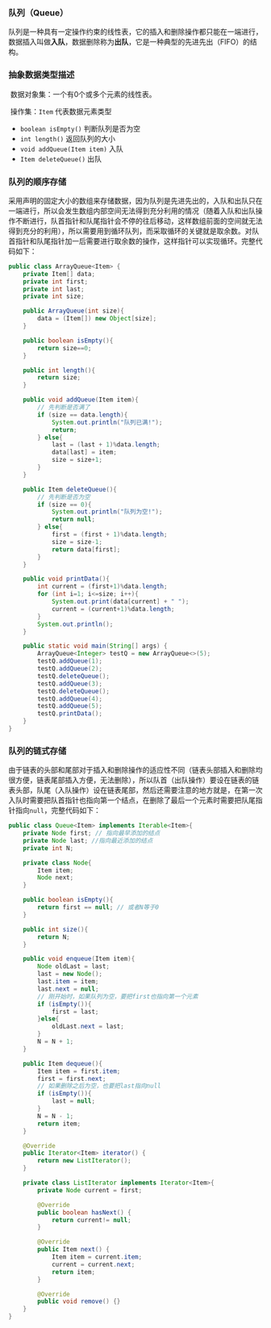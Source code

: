 ### 队列（Queue）

​	队列是一种具有一定操作约束的线性表，它的插入和删除操作都只能在一端进行，数据插入叫做**入队**，数据删除称为**出队**，它是一种典型的先进先出（FIFO）的结构。

### 抽象数据类型描述

​	数据对象集：一个有0个或多个元素的线性表。

​	操作集：`Item` 代表数据元素类型

- `boolean isEmpty()` 判断队列是否为空
- `int length()` 返回队列的大小
- `void addQueue(Item item)` 入队
- `Item deleteQueue()` 出队

### 队列的顺序存储

​	采用声明的固定大小的数组来存储数据，因为队列是先进先出的，入队和出队只在一端进行，所以会发生数组内部空间无法得到充分利用的情况（随着入队和出队操作不断进行，队首指针和队尾指针会不停的往后移动，这样数组前面的空间就无法得到充分的利用），所以需要用到循环队列，而采取循环的关键就是取余数。对队首指针和队尾指针加一后需要进行取余数的操作，这样指针可以实现循环。完整代码如下：

```java
public class ArrayQueue<Item> {
    private Item[] data;
    private int first;
    private int last;
    private int size;

    public ArrayQueue(int size){
        data = (Item[]) new Object[size];
    }

    public boolean isEmpty(){
        return size==0;
    }

    public int length(){
        return size;
    }

    public void addQueue(Item item){
        // 先判断是否满了
        if (size == data.length){
            System.out.println("队列已满!");
            return;
        } else{
            last = (last + 1)%data.length;
            data[last] = item;
            size = size+1;
        }
    }

    public Item deleteQueue(){
        // 先判断是否为空
        if (size == 0){
            System.out.println("队列为空!");
            return null;
        } else{
            first = (first + 1)%data.length;
            size = size-1;
            return data[first];
        }
    }

    public void printData(){
        int current = (first+1)%data.length;
        for (int i=1; i<=size; i++){
            System.out.print(data[current] + " ");
            current = (current+1)%data.length;
        }
        System.out.println();
    }

    public static void main(String[] args) {
        ArrayQueue<Integer> testQ = new ArrayQueue<>(5);
        testQ.addQueue(1);
        testQ.addQueue(2);
        testQ.deleteQueue();
        testQ.addQueue(3);
        testQ.deleteQueue();
        testQ.addQueue(4);
        testQ.addQueue(5);
        testQ.printData();
    }
}
```



### 队列的链式存储

​	由于链表的头部和尾部对于插入和删除操作的适应性不同（链表头部插入和删除均很方便，链表尾部插入方便，无法删除），所以队首（出队操作）要设在链表的链表头部，队尾（入队操作）设在链表尾部，然后还需要注意的地方就是，在第一次入队时需要把队首指针也指向第一个结点，在删除了最后一个元素时需要把队尾指针指向`null`，完整代码如下：

```java
public class Queue<Item> implements Iterable<Item>{
    private Node first; // 指向最早添加的结点
    private Node last; //指向最近添加的结点
    private int N;

    private class Node{
        Item item;
        Node next;
    }

    public boolean isEmpty(){
        return first == null; // 或者N等于0
    }

    public int size(){
        return N;
    }

    public void enqueue(Item item){
        Node oldLast = last;
        last = new Node();
        last.item = item;
        last.next = null;
        // 刚开始时，如果队列为空，要把first也指向第一个元素
        if (isEmpty()){
            first = last;
        }else{
            oldLast.next = last;
        }
        N = N + 1;
    }

    public Item dequeue(){
        Item item = first.item;
        first = first.next;
        // 如果删除之后为空，也要把last指向null
        if (isEmpty()){
            last = null;
        }
        N = N - 1;
        return item;
    }

    @Override
    public Iterator<Item> iterator() {
        return new ListIterator();
    }

    private class ListIterator implements Iterator<Item>{
        private Node current = first;

        @Override
        public boolean hasNext() {
            return current!= null;
        }

        @Override
        public Item next() {
            Item item = current.item;
            current = current.next;
            return item;
        }

        @Override
        public void remove() {}
    }
}
```